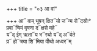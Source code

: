+++
title = "०३ आ वां"

+++
आ᳓ वाम् भूषन् क्षित᳓यो ज᳓न्म रो᳓दसोः°  
प्रवा᳓चियं वृषणा द᳓क्षसे महे᳓  
य᳓द् ईम् ऋता᳓य भ᳓रथो य᳓द् अ᳓र्वते  
प्र᳓ हो᳓त्रया शि᳓मिया वीथो अध्वर᳓म्